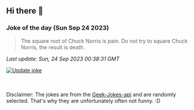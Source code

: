 ## Hi there 👋

### Joke of the day (Sun Sep 24 2023)
<!-- joke -->
>The square root of Chuck Norris is pain. Do not try to square Chuck Norris, the result is death.
<!-- /joke -->

*Last update: Sun, 24 Sep 2023 00:38:31 GMT*

[![Update joke](https://github.com/nclskfm/nclskfm/actions/workflows/joke.yml/badge.svg)](https://github.com/nclskfm/nclskfm/actions/workflows/joke.yml)

<br><br>
Disclaimer: The jokes are from the [Geek-Jokes-api](https://github.com/sameerkumar18/geek-joke-api) and are randomly selected. That's why they are unfortunately often not funny. :D
